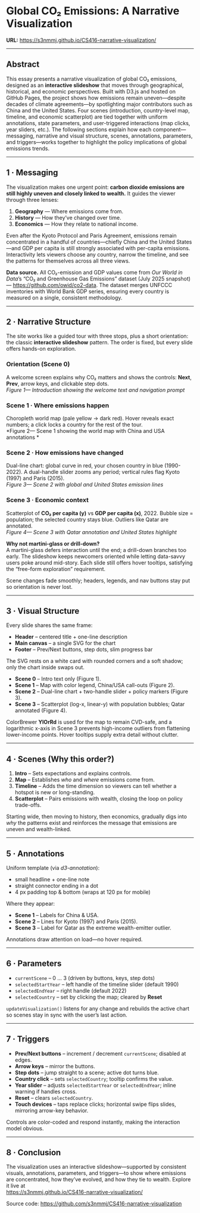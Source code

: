 # Global CO₂ Emissions: A Narrative Visualization  
**URL:** <https://s3nmmj.github.io/CS416-narrative-visualization/>  

---

## Abstract  

This essay presents a narrative visualization of global CO₂ emissions, designed as an **interactive slideshow** that moves through geographical, historical, and economic perspectives. Built with D3.js and hosted on GitHub Pages, the project shows how emissions remain uneven—despite decades of climate agreements—by spotlighting major contributors such as China and the United States. Four scenes (introduction, country-level map, timeline, and economic scatterplot) are tied together with uniform annotations, state parameters, and user-triggered interactions (map clicks, year sliders, etc.). The following sections explain how each component—messaging, narrative and visual structure, scenes, annotations, parameters, and triggers—works together to highlight the policy implications of global emissions trends.  

---

## 1 · Messaging  

The visualization makes one urgent point: **carbon dioxide emissions are still highly uneven and closely linked to wealth.** It guides the viewer through three lenses:  

1. **Geography** — Where emissions come from.  
2. **History** — How they’ve changed over time.  
3. **Economics** — How they relate to national income.  

Even after the Kyoto Protocol and Paris Agreement, emissions remain concentrated in a handful of countries—chiefly China and the United States—and GDP per capita is still strongly associated with per-capita emissions. Interactivity lets viewers choose any country, narrow the timeline, and see the patterns for themselves across all three views.

**Data source.** All CO₂-emission and GDP values come from *Our World in Data*’s “CO₂ and Greenhouse Gas Emissions” dataset (July 2025 snapshot) — <https://github.com/owid/co2-data>. The dataset merges UNFCCC inventories with World Bank GDP series, ensuring every country is measured on a single, consistent methodology.  

---

## 2 · Narrative Structure  

The site works like a guided tour with three stops, plus a short orientation: the classic **interactive slideshow** pattern. The order is fixed, but every slide offers hands-on exploration.

### Orientation (Scene 0)  
A welcome screen explains why CO₂ matters and shows the controls: **Next**, **Prev**, arrow keys, and clickable step dots.  
*Figure 1— Introduction showing the welcome text and navigation prompt*

### Scene 1 · Where emissions happen  
Choropleth world map (pale yellow → dark red). Hover reveals exact numbers; a click locks a country for the rest of the tour.  
*Figure 2— Scene 1 showing the world map with China and USA annotations *

### Scene 2 · How emissions have changed  
Dual-line chart: global curve in red, your chosen country in blue (1990-2022). A dual-handle slider zooms any period; vertical rules flag Kyoto (1997) and Paris (2015).  
*Figure 3— Scene 2 with global and United States emission lines*

### Scene 3 · Economic context  
Scatterplot of **CO₂ per capita (y)** vs **GDP per capita (x)**, 2022. Bubble size = population; the selected country stays blue. Outliers like Qatar are annotated.  
*Figure 4— Scene 3 with Qatar annotation and United States highlight*

**Why not martini-glass or drill-down?**  
A martini-glass defers interaction until the end; a drill-down branches too early. The slideshow keeps newcomers oriented while letting data-savvy users poke around mid-story. Each slide still offers hover tooltips, satisfying the “free-form exploration” requirement.

Scene changes fade smoothly; headers, legends, and nav buttons stay put so orientation is never lost.

---

## 3 · Visual Structure  

Every slide shares the same frame:  

* **Header** – centered title + one-line description  
* **Main canvas** – a single SVG for the chart  
* **Footer** – Prev/Next buttons, step dots, slim progress bar  

The SVG rests on a white card with rounded corners and a soft shadow; only the chart inside swaps out.  

* **Scene 0** – Intro text only (Figure 1).  
* **Scene 1** – Map with color legend, China/USA call-outs (Figure 2).  
* **Scene 2** – Dual-line chart + two-handle slider + policy markers (Figure 3).  
* **Scene 3** – Scatterplot (log-x, linear-y) with population bubbles; Qatar annotated (Figure 4).  

ColorBrewer **YlOrRd** is used for the map to remain CVD-safe, and a logarithmic x-axis in Scene 3 prevents high-income outliers from flattening lower-income points. Hover tooltips supply extra detail without clutter.

---

## 4 · Scenes (Why this order?)  

1. **Intro** – Sets expectations and explains controls.  
2. **Map** – Establishes *who* and *where* emissions come from.  
3. **Timeline** – Adds the time dimension so viewers can tell whether a hotspot is new or long-standing.  
4. **Scatterplot** – Pairs emissions with wealth, closing the loop on policy trade-offs.  

Starting wide, then moving to history, then economics, gradually digs into *why* the patterns exist and reinforces the message that emissions are uneven and wealth-linked.

---

## 5 · Annotations  

Uniform template (via *d3-annotation*):  

* small headline + one-line note  
* straight connector ending in a dot  
* 4 px padding top & bottom (wraps at 120 px for mobile)

Where they appear:  

* **Scene 1** – Labels for China & USA.  
* **Scene 2** – Lines for Kyoto (1997) and Paris (2015).  
* **Scene 3** – Label for Qatar as the extreme wealth-emitter outlier.

Annotations draw attention on load—no hover required.

---

## 6 · Parameters  

* `currentScene` – 0 … 3 (driven by buttons, keys, step dots)  
* `selectedStartYear` – left handle of the timeline slider (default 1990)  
* `selectedEndYear` – right handle (default 2022)  
* `selectedCountry` – set by clicking the map; cleared by **Reset**

`updateVisualization()` listens for any change and rebuilds the active chart so scenes stay in sync with the user’s last action.

---

## 7 · Triggers  

* **Prev/Next buttons** – increment / decrement `currentScene`; disabled at edges.  
* **Arrow keys** – mirror the buttons.  
* **Step dots** – jump straight to a scene; active dot turns blue.  
* **Country click** – sets `selectedCountry`; tooltip confirms the value.  
* **Year slider** – adjusts `selectedStartYear` or `selectedEndYear`; inline warning if handles cross.  
* **Reset** – clears `selectedCountry`.  
* **Touch devices** – taps replace clicks; horizontal swipe flips slides, mirroring arrow-key behavior.

Controls are color-coded and respond instantly, making the interaction model obvious.

---

## 8 · Conclusion  

The visualization uses an interactive slideshow—supported by consistent visuals, annotations, parameters, and triggers—to show where emissions are concentrated, how they’ve evolved, and how they tie to wealth. Explore it live at  
<https://s3nmmj.github.io/CS416-narrative-visualization/>  

Source code: <https://github.com/s3nmmj/CS416-narrative-visualization>
